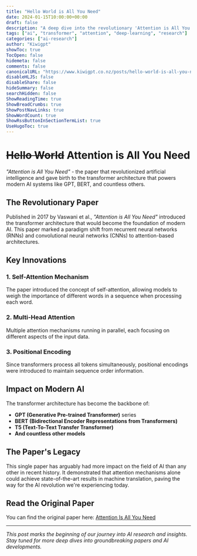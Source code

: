 ```yaml
---
title: "Hello World is All You Need"
date: 2024-01-15T10:00:00+00:00
draft: false
description: "A deep dive into the revolutionary 'Attention is All You Need' paper that transformed AI"
tags: ["ai", "transformer", "attention", "deep-learning", "research"]
categories: ["ai-research"]
author: "Kiwigpt"
showToc: true
TocOpen: false
hidemeta: false
comments: false
canonicalURL: "https://www.kiwigpt.co.nz/posts/hello-world-is-all-you-need/"
disableHLJS: false
disableShare: false
hideSummary: false
searchHidden: false
ShowReadingTime: true
ShowBreadCrumbs: true
ShowPostNavLinks: true
ShowWordCount: true
ShowRssButtonInSectionTermList: true
UseHugoToc: true
---
```


# ~~Hello World~~ **Attention** is All You Need

*"Attention is All You Need"* - the paper that revolutionized artificial intelligence and gave birth to the transformer architecture that powers modern AI systems like GPT, BERT, and countless others.

## The Revolutionary Paper

Published in 2017 by Vaswani et al., *"Attention is All You Need"* introduced the transformer architecture that would become the foundation of modern AI. This paper marked a paradigm shift from recurrent neural networks (RNNs) and convolutional neural networks (CNNs) to attention-based architectures.

## Key Innovations

### 1. **Self-Attention Mechanism**
The paper introduced the concept of self-attention, allowing models to weigh the importance of different words in a sequence when processing each word.

### 2. **Multi-Head Attention**
Multiple attention mechanisms running in parallel, each focusing on different aspects of the input data.

### 3. **Positional Encoding**
Since transformers process all tokens simultaneously, positional encodings were introduced to maintain sequence order information.

## Impact on Modern AI

The transformer architecture has become the backbone of:
- **GPT (Generative Pre-trained Transformer)** series
- **BERT (Bidirectional Encoder Representations from Transformers)**
- **T5 (Text-To-Text Transfer Transformer)**
- **And countless other models**

## The Paper's Legacy

This single paper has arguably had more impact on the field of AI than any other in recent history. It demonstrated that attention mechanisms alone could achieve state-of-the-art results in machine translation, paving the way for the AI revolution we're experiencing today.

## Read the Original Paper

You can find the original paper here: [Attention Is All You Need](https://arxiv.org/abs/1706.03762)

---

*This post marks the beginning of our journey into AI research and insights. Stay tuned for more deep dives into groundbreaking papers and AI developments.* 